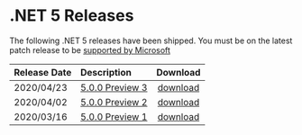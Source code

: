 # .NET 5 Releases

The following .NET 5 releases have been shipped. You must be on the latest patch release to be [supported by Microsoft](../../microsoft-support.md)

| Release Date | Description | Download |
| :-- | :-- | :--: |
| 2020/04/23 | [5.0.0 Preview 3](https://github.com/dotnet/core/blob/master/release-notes/5.0/preview/5.0.0-preview.3.md) | [download](https://dotnet.microsoft.com/download/dotnet-core/5.0) |
| 2020/04/02 | [5.0.0 Preview 2](https://github.com/dotnet/core/blob/master/release-notes/5.0/preview/5.0.0-preview.2.md) | [download](https://dotnet.microsoft.com/download/dotnet-core/5.0) |
| 2020/03/16 | [5.0.0 Preview 1](https://github.com/dotnet/core/blob/master/release-notes/5.0/preview/5.0.0-preview.1.md) | [download](https://dotnet.microsoft.com/download/dotnet-core/5.0) |
